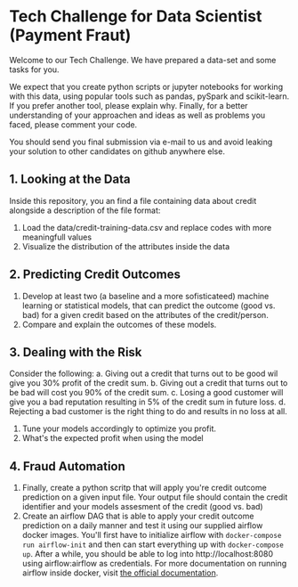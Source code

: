 
# Tech Challenge for Data Scientist (Payment Fraut) 

Welcome to our Tech Challenge.
We have prepared a data-set and some tasks for you.

We expect that you create python scripts or jupyter notebooks for working with this data, 
using popular tools such as pandas, pySpark and scikit-learn. If you prefer another tool, please explain why.
Finally, for a better understanding of your approachen and ideas as well as problems you faced, please comment your code. 

You should send you final submission via e-mail to us and avoid leaking your solution to other candidates on github anywhere else.

## 1. Looking at the Data

Inside this repository, you an find a file containing data about credit alongside a description of the file format:

 1. Load the data/credit-training-data.csv and replace codes with more meaningfull values
 2. Visualize the distribution of the attributes inside the data

## 2. Predicting Credit Outcomes

 1. Develop at least two (a baseline and a more sofisticateed) machine learning
    or statistical models, that can predict the outcome (good vs. bad) for a
    given credit based on the attributes of the credit/person.
 2. Compare and explain the outcomes of these models.

## 3. Dealing with the Risk

Consider the following:
 a. Giving out a credit that turns out to be good wil give you 30% profit of the credit sum.
 b. Giving out a credit that turns out to be bad will cost you 90% of the credit sum.
 c. Losing a good customer will give you a bad reputation resulting in 5% of the credit sum in future loss.
 d. Rejecting a bad customer is the right thing to do and results in no loss at all.

1. Tune your models accordingly to optimize you profit.
2. What's the expected profit when using the model

## 4. Fraud Automation

1. Finally, create a python scritp that will apply you're credit outcome prediction on a given input file.
   Your output file should contain the credit identifier and your models assesment of the credit (good vs. bad)
2. Create an airflow DAG that is able to apply your credit outcome prediction on a daily manner 
   and test it using our supplied airflow docker images. 
   You'll first have to initialize airflow with `docker-compose run airflow-init` 
   and then can start everything up with `docker-compose up`. 
   After a while, you should be able to log into http://localhost:8080 using airflow:airflow as credentials.
   For more documentation on running airflow inside docker, visit 
   [the official documentation](https://airflow.apache.org/docs/apache-airflow/stable/start/docker.html).

